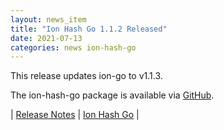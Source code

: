 ```yaml
---
layout: news_item
title: "Ion Hash Go 1.1.2 Released"
date: 2021-07-13
categories: news ion-hash-go
---
```

This release updates ion-go to v1.1.3.

The ion-hash-go package is available via [GitHub](https://github.com/amzn/ion-hash-go).

| [Release Notes](https://github.com/amzn/ion-hash-go/releases/tag/v1.1.2) | [Ion Hash Go](https://github.com/amzn/ion-hash-go) |